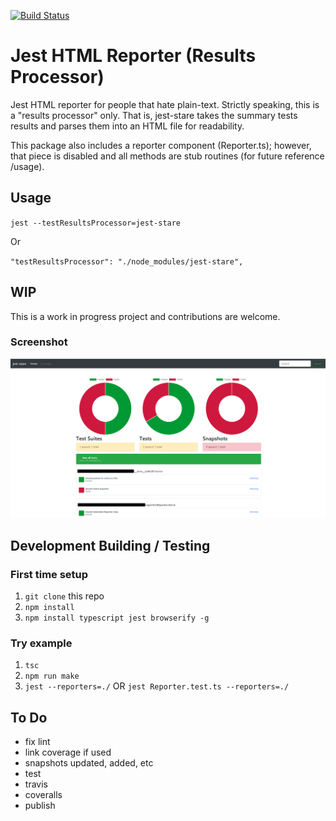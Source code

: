 [![Build Status](https://travis-ci.org/dkelosky/jest-stare.svg?branch=master)](https://travis-ci.org/dkelosky/jest-stare)

# Jest HTML Reporter (Results Processor)
Jest HTML reporter for people that hate plain-text.  Strictly speaking, this is a
"results processor" only.  That is, jest-stare takes the summary tests results and parses 
them into an HTML file for readability. 

This package also includes a reporter component (Reporter.ts); however, that piece is disabled
and all methods are stub routines (for future reference /usage).

## Usage
`jest --testResultsProcessor=jest-stare`

Or

`"testResultsProcessor": "./node_modules/jest-stare",`

## WIP
This is a work in progress project and contributions are welcome.  

### Screenshot
![alt text](images/sample.png "Sample Report - WIP")

## Development Building / Testing

### First time setup
1. `git clone` this repo
2. `npm install`
5. `npm install typescript jest browserify -g`

### Try example
1. `tsc`
2. `npm run make`
3. `jest --reporters=./` OR `jest Reporter.test.ts --reporters=./`

##  To Do
* fix lint
* link coverage if used
* snapshots updated, added, etc
* test
* travis
* coveralls
* publish
